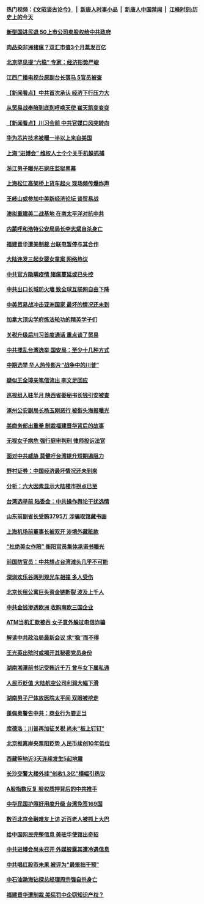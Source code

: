#### 热门视频：[《文昭谈古论今》](https://github.com/gfw-breaker/wenzhao/blob/master/README.md?t=11020033) &nbsp;|&nbsp; [新唐人时事小品](https://github.com/gfw-breaker/ntdtv-comedy/blob/master/README.md?t=11020033) &nbsp;|&nbsp; [新唐人中国禁闻](https://github.com/gfw-breaker/ntdtv-news/blob/master/README.md?t=11020033) &nbsp;|&nbsp; [江峰时刻:历史上的今天](https://github.com/gfw-breaker/today-in-history/blob/master/README.md?t=11020033) 

#### [新型国进民退 50上市公司卖股权给中共政府](../pages/nsc413/n10824614.md?t=11020033) 

#### [肉品染非洲猪瘟？双汇市值3个月蒸发百亿](../pages/nsc413/n10824569.md?t=11020033) 

#### [北京罕见提“六稳” 专家：经济形势严峻](../pages/nsc413/n10824541.md?t=11020033) 

#### [江西广播电视台原副台长落马 5官员被查](../pages/nsc413/n10824601.md?t=11020033) 

#### [【新闻看点】中共首次承认 经济下行压力大](../pages/nsc413/n10824360.md?t=11020033) 

#### [从贸易战奉陪到底到呼唤天使 崔天凯变变变](../pages/nsc413/n10824121.md?t=11020033) 

#### [【新闻看点】川习会前 中共官媒口风突转向](../pages/nsc413/n10824149.md?t=11020033) 

#### [华为芯片技术被曝一半以上来自美国](../pages/nsc413/n10824399.md?t=11020033) 

#### [上海“进博会” 维权人士个个关手机躲抓捕](../pages/nsc413/n10824270.md?t=11020033) 

#### [浙江男子曝光石家庄监狱黑幕](../pages/nsc413/n10824424.md?t=11020033) 

#### [上海松江高架桥上货车起火 现场频传爆炸声](../pages/nsc413/n10824371.md?t=11020033) 

#### [王岐山或参加中美新经济论坛 谈贸易战](../pages/nsc413/n10824008.md?t=11020033) 

#### [澳拟重建美二战基地 在南太平洋对抗中共](../pages/nsc413/n10824373.md?t=11020033) 

#### [内蒙呼和浩特公安局局长李志斌自杀身亡](../pages/nsc413/n10824367.md?t=11020033) 

#### [福建晋华遭美制裁 台联电暂停与其合作](../pages/nsc413/n10824246.md?t=11020033) 

#### [大陆连发三起女婴女童案 网络热议](../pages/nsc413/n10823750.md?t=11020033) 

#### [中共官方隐瞒疫情 猪瘟蔓延或已失控](../pages/nsc413/n10824029.md?t=11020033) 

#### [中共出口长城防火墙 致全球互联网自由下降](../pages/nsc413/n10824093.md?t=11020033) 

#### [中美贸易战冲击亚洲国家 最坏的情况还未到](../pages/nsc413/n10824075.md?t=11020033) 

#### [加拿大顶尖学府炼法轮功的精英学子们](../pages/nsc413/n10822903.md?t=11020033) 

#### [关税升级后川习首度通话 重点谈了贸易](../pages/nsc413/n10824050.md?t=11020033) 

#### [中共搅乱台湾选举 国安局：至少十几种方式](../pages/nsc413/n10823704.md?t=11020033) 

#### [中期选举 华人热传影片“战争中的川普”](../pages/nsc413/n10823978.md?t=11020033) 

#### [疑似王全璋亲笔信流出 李文足回应](../pages/nsc413/n10823358.md?t=11020033) 

#### [巡视组入驻半月 陕西省委秘书长钱引安被查](../pages/nsc413/n10823943.md?t=11020033) 

#### [涿州公安副局长杨玉刚恶行 被街头海报曝光](../pages/nsc413/n10820106.md?t=11020033) 


#### [美商务部出重拳 制裁福建晋华背后的故事](../pages/nsc413/n10821975.md?t=11020033) 

#### [无视女子病危 强行庭审判刑 律师投诉法官](../pages/nsc413/n10821112.md?t=11020033) 

#### [面对中共威胁 莫健吁台湾提升短期遏阻力](../pages/nsc413/n10823590.md?t=11020033) 

#### [野村证券：中国经济最坏情况还未到来](../pages/nsc413/n10823517.md?t=11020033) 

#### [分析：六大因素显示大陆楼市拐点已至](../pages/nsc413/n10822681.md?t=11020033) 

#### [台湾选举前 陆委会：中共操作舆论干扰选情](../pages/nsc413/n10823325.md?t=11020033) 

#### [山东前副省长受贿3795万 涉骗取馆藏书画](../pages/nsc413/n10823315.md?t=11020033) 

#### [上海机场前董事长被双开 涉境外藏赃款](../pages/nsc413/n10823276.md?t=11020033) 

#### [“杜绝美女作陪” 衡阳官员集体承诺书曝光](../pages/nsc413/n10823283.md?t=11020033) 

#### [前国防官员：中共想占台湾滩头几乎不可能](../pages/nsc413/n10823184.md?t=11020033) 

#### [深圳欢乐谷两列观光车相撞 多人受伤](../pages/nsc413/n10822966.md?t=11020033) 

#### [北京长租公寓巨头资金链断裂 波及上千人](../pages/nsc413/n10823015.md?t=11020033) 

#### [中共金钱渗透欧洲 收购南欧三国企业](../pages/nsc413/n10822401.md?t=11020033) 

#### [ATM当机汇款被吞 女子意外躲过电信诈骗](../pages/nsc413/n10822962.md?t=11020033) 

#### [解读中共政治局最新会议 求“稳”而不得](../pages/nsc413/n10822408.md?t=11020033) 

#### [王光英出殡时或揭开其秘密党员身份](../pages/nsc413/n10822591.md?t=11020033) 

#### [湖南湘潭前书记受贿近千万 曾与女下属私通](../pages/nsc413/n10822776.md?t=11020033) 

#### [人民币贬值 大陆航空公司利润大幅下滑](../pages/nsc413/n10822180.md?t=11020033) 

#### [湖南男子尸体放医院太平间 双眼被挖走](../pages/nsc413/n10822478.md?t=11020033) 

#### [蓬佩奥警告中共：商业行为要正当](../pages/nsc413/n10822236.md?t=11020033) 

#### [库德洛：川普再加征关税 尚未“板上钉钉”](../pages/nsc413/n10822598.md?t=11020033) 

#### [北京推离岸央票阻贬势 人民币续创10年低位](../pages/nsc413/n10821908.md?t=11020033) 

#### [西藏等地近3天连续发生5起地震](../pages/nsc413/n10822412.md?t=11020033) 

#### [长沙交警大楼外挂“创收1.3亿”横幅引热议](../pages/nsc413/n10821723.md?t=11020033) 

#### [A股指数反复 股权质押背后的中共推手](../pages/nsc413/n10818080.md?t=11020033) 

#### [中华民国护照好用度升级 台湾免签169国](../pages/nsc413/n10822318.md?t=11020033) 


#### [数百北京金融难友上访 近百老人被抓上大巴](../pages/nsc413/n10821944.md?t=11020033) 

#### [给中国网民完整信息 美驻华使馆出奇招](../pages/nsc413/n10821989.md?t=11020033) 

#### [中共进博会尚未召开 外媒披露其遭冷遇信息](../pages/nsc413/n10821326.md?t=11020033) 

#### [中共唱红股市未果  被评为“最笨拙干预”](../pages/nsc413/n10821857.md?t=11020033) 

#### [中石油渤海钻探总经理周宗强自杀身亡](../pages/nsc413/n10821789.md?t=11020033) 

#### [福建晋华遭制裁  美惩罚中企窃知识产权？](../pages/nsc413/n10821271.md?t=11020033) 

